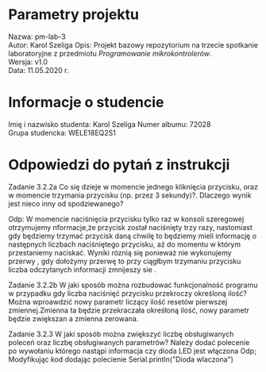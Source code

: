 # Parametry projektu

Nazwa: pm-lab-3  
Autor: Karol Szeliga
Opis: Projekt bazowy repozytorium na trzecie spotkanie laboratoryjne z przedmiotu _Programowanie mikrokontrolerów_.  
Wersja: v1.0  
Data: 11.05.2020 r.

# Informacje o studencie

Imię i nazwisko studenta: Karol Szeliga 
Numer albumu: 72028  
Grupa studencka: WELE18EQ2S1

# Odpowiedzi do pytań z instrukcji
Zadanie 3.2.2a
Co się dzieje w momencie jednego kliknięcia przycisku, oraz w momencie trzymania przycisku (np. przez 3 sekundy)?. Dlaczego wynik jest nieco inny od spodziewanego?

Odp: W momencie naciśnięcia przycisku tylko raz w konsoli szeregowej otrzymujemy nformacje,że przycisk został naciśnięty trzy razy, nastomiast gdy będziemy trzymać przycisk daną chwilę to będziemy mieli informację o następnych liczbach naciśniętego przycisku, aż do momentu w którym przestaniemy naciskać. Wyniki róznią się ponieważ nie wykonujemy przerwy , gdy dołożymy przerwę to przy ciągłbym trzymaniu przycisku liczba odczytanych informacji zmnijeszy sie .

Zadanie 3.2.2b
 W jaki sposób można rozbudować funkcjonalność programu w przypadku gdy liczba naciśnięć przycisku przekroczy określoną ilość? 
 Można wproawdzić nowy parametr liczący ilość resetów pierwszej zmiennej.Zmienna ta będzie przekraczała okreśłoną ilość, nowy parametr będzie zwiększan a zmienna zerowana.

Zadanie 3.2.3
W jaki sposób można zwiększyć liczbę obsługiwanych poleceń oraz liczbę obsługiwanych parametrów? Należy dodać polecenie po wywołaniu którego nastąpi informacja czy dioda LED jest włączona
Odp; Modyfikując kod dodając polecienie  Serial.println("Dioda wlaczona")